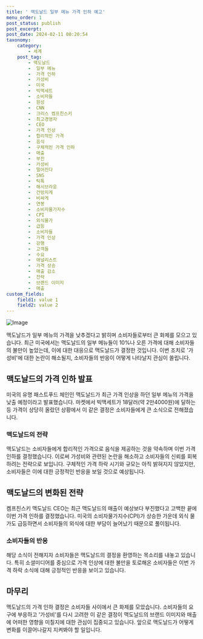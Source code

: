```yaml
---
title: ' 맥도날드 일부 메뉴 가격 인하 예고'
menu_order: 1
post_status: publish
post_excerpt: 
post_date: 2024-02-11 00:20:54
taxonomy:
    category:
        - 세계
    post_tag:
        - 맥도날드
        -  일부 메뉴
        -  가격 인하
        -  가성비
        -  미국
        -  빅맥세트
        -  소비자들
        -  원성
        -  CNN
        -  크리스 켐프친스키
        -  최고경영자
        -  CEO
        -  가격 인상
        -  합리적인 가격
        -  음식
        -  구체적인 가격 인하
        -  매출
        -  부진
        -  가성비
        -  떨어진다
        -  SNS
        -  틱톡
        -  해시브라운
        -  건방지게
        -  비싸게
        -  연봉
        -  소비자물가자수
        -  CPI
        -  외식물가
        -  급등
        -  소비자들
        -  가격 인상
        -  강행
        -  고객들
        -  수요
        -  애널리스트
        -  가격 상승
        -  매출 감소
        -  전략
        -  브랜드 이미지
        -  매출
custom_fields:
    field1: value 1
    field2: value 2
---
```


![Image](https://imgnews.pstatic.net/image/277/2024/02/10/0005378519_001_20240210164701291.jpg?type=w647)

맥도날드가 일부 메뉴의 가격을 낮추겠다고 밝히며 소비자들로부터 큰 화제를 모으고 있습니다. 최근 미국에서는 맥도날드의 일부 메뉴들이 10%나 오른 가격에 대해 소비자들의 불만이 높았는데, 이에 대한 대응으로 맥도날드가 결정한 것입니다. 이번 조치로 '가성비'에 대한 논란이 해소될지, 소비자들의 반응이 어떻게 나타날지 관심이 쏠립니다.
## 맥도날드의 가격 인하 발표
미국의 유명 패스트푸드 체인인 맥도날드가 최근 가격 인상을 하던 일부 메뉴의 가격을 낮출 예정이라고 발표했습니다. 마켓에서 빅맥세트가 18달러(약 2만4000원)에 달하는 등 가격이 상당히 올랐던 상황에서 이 같은 결정은 소비자들에게 큰 소식으로 전해졌습니다.
### 맥도날드의 전략
맥도날드는 소비자들에게 합리적인 가격으로 음식을 제공하는 것을 약속하며 이번 가격 인하를 결정했습니다. 이로써 가성비와 관련된 논란을 해소하고 소비자들의 신뢰를 회복하려는 전략으로 보입니다. 구체적인 가격 하락 시기와 규모는 아직 밝혀지지 않았지만, 소비자들은 이에 대한 긍정적인 반응을 보일 것으로 예상됩니다.
## 맥도날드의 변화된 전략
켐프친스키 맥도날드 CEO는 최근 맥도날드의 매출이 예상보다 부진했다고 고백한 끝에 이번 가격 인하를 결정했습니다. 미국의 소비자물가지수(CPI)가 상승한 가운데 외식 물가도 급등하면서 소비자들의 외식에 대한 부담이 늘어났기 때문으로 풀이됩니다.
### 소비자들의 반응
해당 소식이 전해지자 소비자들은 맥도날드의 결정을 환영하는 목소리를 내놓고 있습니다. 특히 소셜미디어를 중심으로 가격 인상에 대한 불만을 토로해온 소비자들은 이번 가격 하락 소식에 대해 긍정적인 반응을 보이고 있습니다.
## 마무리
맥도날드의 가격 인하 결정은 소비자들 사이에서 큰 화제를 모았습니다. 소비자들의 요구에 부응하고 '가성비'를 다시 고려한 이 같은 결정이 맥도날드의 브랜드 이미지와 매출에 어떠한 영향을 미칠지에 대한 관심이 집중되고 있습니다. 앞으로 맥도날드가 어떻게 변화를 이끌어나갈지 지켜봐야 할 일입니다.
